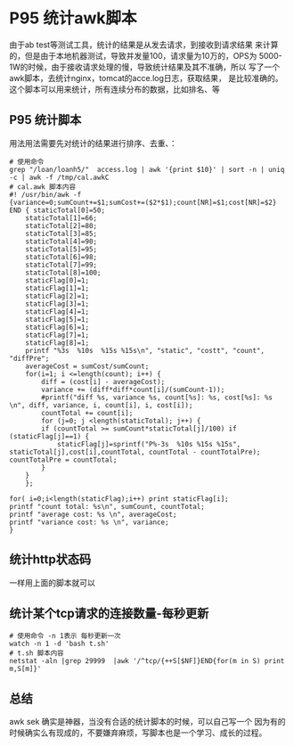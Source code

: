 # P95 统计awk脚本
由于ab test等测试工具，统计的结果是从发去请求，到接收到请求结果
来计算的，但是由于本地机器测试，导致并发量100，请求量为10万的，OPS为
5000-1W的时候，由于接收请求处理的慢，导致统计结果及其不准确，所以
写了一个awk脚本，去统计nginx，tomcat的acce.log日志，获取结果，
是比较准确的。
这个脚本可以用来统计，所有连续分布的数据，比如排名、等
## P95 统计脚本
用法用法需要先对统计的结果进行排序、去重、：
```
# 使用命令
grep "/loan/loanh5/"  access.log | awk '{print $10}' | sort -n | uniq -c | awk -f /tmp/cal.awkC
# cal.awk 脚本内容
#! /usr/bin/awk -f
{variance=0;sumCount+=$1;sumCost+=($2*$1);count[NR]=$1;cost[NR]=$2}
END { staticTotal[0]=50;
    staticTotal[1]=66;
    staticTotal[2]=80;
    staticTotal[3]=85;
    staticTotal[4]=90;
    staticTotal[5]=95;
    staticTotal[6]=98;
    staticTotal[7]=99;
    staticTotal[8]=100;
    staticFlag[0]=1;
    staticFlag[1]=1;
    staticFlag[2]=1;
    staticFlag[3]=1;
    staticFlag[4]=1;
    staticFlag[5]=1;
    staticFlag[6]=1;
    staticFlag[7]=1;
    staticFlag[8]=1;
    printf "%3s  %10s  %15s %15s\n", "static", "costt", "count", "diffPre";
    averageCost = sumCost/sumCount;
    for(i=1; i <=length(count); i++) {
        diff = (cost[i] - averageCost);
        variance += (diff*diff*count[i]/(sumCount-1));
        #printf("diff %s, variance %s, count[%s]: %s, cost[%s]: %s \n", diff, variance, i, count[i], i, cost[i]);
        countTotal += count[i];
        for (j=0; j <length(staticTotal); j++) {
        if (countTotal >= sumCount*staticTotal[j]/100) if (staticFlag[j]==1) {
            staticFlag[j]=sprintf("P%-3s  %10s %15s %15s", staticTotal[j],cost[i],countTotal, countTotal - countTotalPre);             countTotalPre = countTotal;
        }
    }
    };

for( i=0;i<length(staticFlag);i++) print staticFlag[i];
printf "count total: %s\n", sumCount, countTotal;
printf "average cost: %s \n", averageCost;
printf "variance cost: %s \n", variance;
}

```

## 统计http状态码
一样用上面的脚本就可以
## 统计某个tcp请求的连接数量-每秒更新
```
# 使用命令 -n 1表示 每秒更新一次
watch -n 1 -d 'bash t.sh'
# t.sh 脚本内容
netstat -aln |grep 29999  |awk '/^tcp/{++S[$NF]}END{for(m in S) print m,S[m]}'
```
## 总结
awk sek 确实是神器，当没有合适的统计脚本的时候，可以自己写一个
因为有的时候确实么有现成的，不要嫌弃麻烦，写脚本也是一个学习、成长的过程。

